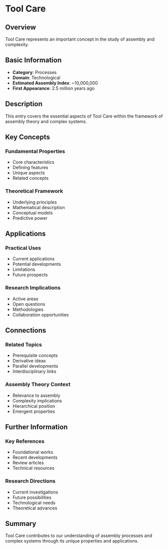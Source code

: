# Tool Care

## Overview

Tool Care represents an important concept in the study of assembly and complexity.

## Basic Information

- **Category**: Processes
- **Domain**: Technological
- **Estimated Assembly Index**: ~10,000,000
- **First Appearance**: 2.5 million years ago

## Description

This entry covers the essential aspects of Tool Care within the framework of assembly theory and complex systems.

## Key Concepts

### Fundamental Properties
- Core characteristics
- Defining features
- Unique aspects
- Related concepts

### Theoretical Framework
- Underlying principles
- Mathematical description
- Conceptual models
- Predictive power

## Applications

### Practical Uses
- Current applications
- Potential developments
- Limitations
- Future prospects

### Research Implications
- Active areas
- Open questions
- Methodologies
- Collaboration opportunities

## Connections

### Related Topics
- Prerequisite concepts
- Derivative ideas
- Parallel developments
- Interdisciplinary links

### Assembly Theory Context
- Relevance to assembly
- Complexity implications
- Hierarchical position
- Emergent properties

## Further Information

### Key References
- Foundational works
- Recent developments
- Review articles
- Technical resources

### Research Directions
- Current investigations
- Future possibilities
- Technological needs
- Theoretical advances

## Summary

Tool Care contributes to our understanding of assembly processes and complex systems through its unique properties and applications.

